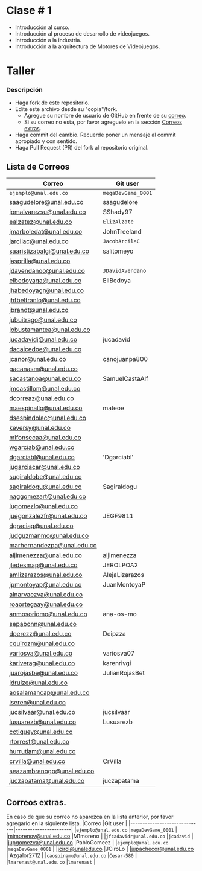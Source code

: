 # Clase # 1

- Introducción al curso.
- Introducción al proceso de desarrollo de videojuegos.
- Introducción a la industria.
- Introducción a la arquitectura de Motores de Videojuegos.

# Taller

### Descripción
- Haga fork de este repositorio.
- Edite este archivo desde su "copia"/fork.
  - Agregue su nombre de usuario de GitHub en frente de su [correo](#lista-de-correos).
  - Si su correo no esta, por favor agreguelo en la sección [Correos extras](#correos-extras).
- Haga commit del cambio. Recuerde poner un mensaje al commit apropiado y con sentido.
- Haga Pull Request (PR) del fork al repositorio original.


## Lista de Correos
|Correo                        |Git user               |
|------------------------------|-----------------------|
|`ejemplo@unal.edu.co`         |`megaDevGame_0001`     |
|saagudelore@unal.edu.co       |saagudelore            |
|jomalvarezsu@unal.edu.co      |SShady97               |
|ealzatez@unal.edu.co          |`ElizAlzate`           |
|jmarboledat@unal.edu.co       |JohnTreeland           |
|jarcilac@unal.edu.co          | `JacobArcilaC`        |
|saaristizabalgi@unal.edu.co   |salitomeyo             |
|jasprilla@unal.edu.co         |                       |
|jdavendanoo@unal.edu.co       |`JDavidAvendano`       |
|elbedoyaga@unal.edu.co        |    EliBedoya          |
|jhabedoyagr@unal.edu.co       |                       |
|jhfbeltranlo@unal.edu.co      |                       |
|jbrandt@unal.edu.co           |                       |
|jubuitrago@unal.edu.co        |                       |
|jobustamantea@unal.edu.co     |                       |
|jucadavidj@unal.edu.co        |jucadavid              |
|dacaicedoe@unal.edu.co        |                       |
|jcanor@unal.edu.co            |   canojuanpa800       |
|gacanasm@unal.edu.co          |                       |
|sacastanoa@unal.edu.co        |SamuelCastaAlf         |
|jmcastillom@unal.edu.co       |                       |
|dcorreaz@unal.edu.co          |                       |
|maespinallo@unal.edu.co       |mateoe                 |
|dsespindolac@unal.edu.co      |                       |
|keversy@unal.edu.co           |                       |
|mifonsecaa@unal.edu.co        |                       |
|wgarciab@unal.edu.co          |                       |
|dgarciabl@unal.edu.co         | 'Dgarciabl'           |
|jugarciacar@unal.edu.co       |                       |
|sugiraldobe@unal.edu.co       |                       |
|sagiraldogu@unal.edu.co       |  Sagiraldogu          |
|naggomezart@unal.edu.co       |                       |
|lugomezlo@unal.edu.co         |                       |
|juegonzalezfr@unal.edu.co     |     JEGF9811          |
|dgraciag@unal.edu.co          |                       |
|judguzmanmo@unal.edu.co       |                       |
|marhernandezpa@unal.edu.co    |                       |
|aljimenezza@unal.edu.co       |aljimenezza            |
|jledesmap@unal.edu.co         |JEROLPOA2              |
|amlizarazos@unal.edu.co       |AlejaLizarazos         |
|jpmontoyap@unal.edu.co        |JuanMontoyaP           |
|alnarvaezva@unal.edu.co       |                       |
|roaortegaay@unal.edu.co       |                       |
|anmosoriomo@unal.edu.co       |ana-os-mo                       |
|sepabonn@unal.edu.co          |                       |
|dperezz@unal.edu.co           | Deipzza               |
|cquirozm@unal.edu.co          |                       |
|variosva@unal.edu.co          | variosva07            |
|kariverag@unal.edu.co         |      karenrivgi       |
|juarojasbe@unal.edu.co        |JulianRojasBet         |
|jdruize@unal.edu.co           |                       |
|aosalamancap@unal.edu.co      |                       |
|iseren@unal.edu.co            |                       |
|jucsilvaar@unal.edu.co        |jucsilvaar             |
|lusuarezb@unal.edu.co         | Lusuarezb             |
|cctiquey@unal.edu.co          |                       |
|rtorrest@unal.edu.co          |                       |
|hurrutiam@unal.edu.co         |                       |
|crvilla@unal.edu.co           | CrVilla               |
|seazambranogo@unal.edu.co     |                       |
|juczapatama@unal.edu.co       | juczapatama           |

           
## Correos extras.
En caso de que su correo no aparezca en la lista anterior, por favor agregarlo en la siguiente lista.
|Correo                        |Git user               |
|------------------------------|-----------------------|
|`ejemplo@unal.edu.co`         |`megaDevGame_0001`     |
|mimorenov@unal.edu.co         |M1moreno               |
|`jfcadavidr@unal.edu.co`      |`jcadavid`             |
|jupgomezva@unal.edu.co        |PabloGomeez     |
|`ejemplo@unal.edu.co`         |`megaDevGame_0001`     |
|jcirol@unaledu.co             |JCiroLo                |
|jupachecor@unal.edu.co        | Azgalor2712           |
|`caospinamu@unal.edu.co`      |`Cesar-580`            |
|`lmarenast@unal.edu.co`       |`lmarenast`            |